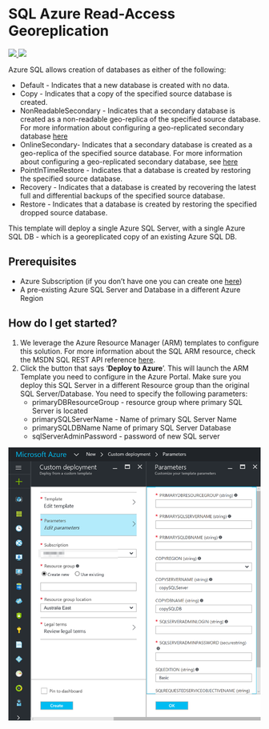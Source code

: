 # SQL Azure Read-Access Georeplication

<a href="https://portal.azure.com/#create/Microsoft.Template/uri/https%3A%2F%2Fraw.githubusercontent.com%2Fjustinbarias%2Fazure-quickstart-templates%2Fmaster%2F101-sqlazure-ragr%2Fazuredeploy.json" target="_blank">
    <img src="http://azuredeploy.net/deploybutton.png"/>
</a>
<a href="http://armviz.io/#/?load=https%3A%2F%2Fraw.githubusercontent.com%2Fjustinbarias%2Fazure-quickstart-templates%2Fmaster%2F101-sqlazure-ragr%2Fazuredeploy.json" target="_blank">
    <img src="http://armviz.io/visualizebutton.png"/>
</a>

Azure SQL allows creation of databases as either of the following:
+ Default - Indicates that a new database is created with no data.
+ Copy - Indicates that a copy of the specified source database is created.
+ NonReadableSecondary - Indicates that a secondary database is created as a non-readable geo-replica of the specified source database. For more information about configuring a geo-replicated secondary database [here](https://azure.microsoft.com/documentation/articles/sql-database-business-continuity/)
+ OnlineSecondary- Indicates that a secondary database is created as a geo-replica of the specified source database. For more information about configuring a geo-replicated secondary database, see [here](https://azure.microsoft.com/documentation/articles/sql-database-business-continuity/)
+ PointInTimeRestore - Indicates that a database is created by restoring the specified source database.
+ Recovery - Indicates that a database is created by recovering the latest full and differential backups of the specified source database.
+ Restore - Indicates that a database is created by restoring the specified dropped source database.

This template will deploy a single Azure SQL Server, with a single Azure SQL DB - which is a georeplicated copy of an existing Azure SQL DB.

## Prerequisites

+ Azure Subscription (if you don’t have one you can create one [here](https://azure.microsoft.com/en-us/free/))
+ A pre-existing Azure SQL Server and Database in a different Azure Region 


## How do I get started?

1. We leverage the Azure Resource Manager (ARM) templates to configure this solution. For more information about the SQL ARM resource, check the MSDN SQL REST API reference [here](https://msdn.microsoft.com/en-us/library/azure/mt163685.aspx).
2. Click the button that says ‘**Deploy to Azure**’. This will launch the ARM Template you need to configure in the Azure Portal. Make sure you deploy this SQL Server in a different Resource group than the original SQL Server/Database. You need to specify the following parameters:
    + primaryDBResourceGroup - resource group where primary SQL Server is located
    + primarySQLServerName - Name of primary SQL Server Name
    + primarySQLDBName  Name of primary SQL Server Database
    + sqlServerAdminPassword  - password of new SQL server 
 
 ![all text](images/sqlragr01.png "SQL Azure RAGR") 
  

